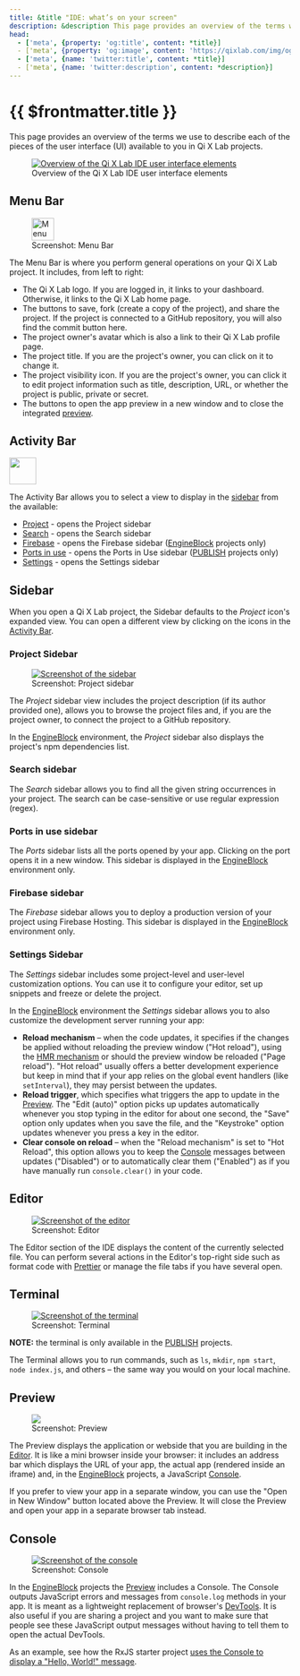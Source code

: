 ```yaml
---
title: &title "IDE: what’s on your screen"
description: &description This page provides an overview of the terms we use to describe each of the pieces of the UI available to you in Qi X Lab projects.
head:
  - ['meta', {property: 'og:title', content: *title}] 
  - ['meta', {property: 'og:image', content: 'https://qixlab.com/img/og/ide-whats-on-your-screen.png'}]
  - ['meta', {name: 'twitter:title', content: *title}]
  - ['meta', {name: 'twitter:description', content: *description}]
---
```


# {{ $frontmatter.title }}

This page provides an overview of the terms we use to describe each of the pieces of the user interface (UI) available to you in Qi X Lab projects.

<figure>
    <a target="_blank" href="./assets/editor-ui/overview.png"><img alt="Overview of the Qi X Lab IDE user interface elements" src="./assets/editor-ui/overview.png" /></a>
    <figcaption>Overview of the Qi X Lab IDE user interface elements</figcaption>
</figure>

## Menu Bar

<figure>
  <a target="_blank" href="./assets/editor-ui/menu-bar.png">
    <img alt="Menu Bar screenshot" src="./assets/editor-ui/menu-bar.png" height="40" />
  </a>
  <figcaption>Screenshot: Menu Bar</figcaption>
</figure>

The Menu Bar is where you perform general operations on your Qi X Lab project. It includes, from left to right:

- The Qi X Lab logo. If you are logged in, it links to your dashboard. Otherwise, it links to the Qi X Lab home page.
- The buttons to save, fork (create a copy of the project), and share the project. If the project is connected to a GitHub repository, you will also find the commit button here.
- The project owner's avatar which is also a link to their Qi X Lab profile page.
- The project title. If you are the project's owner, you can click on it to change it.
- The project visibility icon. If you are the project's owner, you can click it to edit project information such as title, description, URL, or whether the project is public, private or secret.
- The buttons to open the app preview in a new window and to close the integrated [preview](#preview).

## Activity Bar

<a target="_blank" href="./assets/editor-ui/activity-bar.png" class="float-right">
  <img alt="" src="./assets/editor-ui/activity-bar.png" width="48" />
</a>

The Activity Bar allows you to select a view to display in the [sidebar](#side-bar) from the available:

- [Project](#project-sidebar) - opens the Project sidebar
- [Search](#search-sidebar) - opens the Search sidebar
- [Firebase](#firebase-sidebar)  - opens the Firebase sidebar ([EngineBlock][] projects only)
- [Ports in use](#ports-in-use-sidebar)  - opens the Ports in Use sidebar ([PUBLISH][] projects only)
- [Settings](#settings-sidebar)  - opens the Settings sidebar

## Sidebar

When you open a Qi X Lab project, the Sidebar defaults to the _Project_ icon's expanded view. You can open a different view by clicking on the icons in the [Activity Bar](#activity-bar).

### Project Sidebar

<figure class="float-left" style="width: 200px">
  <a target="_blank" href="./assets/editor-ui/side-bar.png">
    <img alt="Screenshot of the sidebar" src="./assets/editor-ui/side-bar.png" />
  </a>
  <figcaption>Screenshot: Project sidebar</figcaption>
</figure>

The _Project_ sidebar view includes the project description (if its author provided one), allows you to browse the project files and, if you are the project owner, to connect the project to a GitHub repository.

In the [EngineBlock][] environment, the _Project_ sidebar also displays the project's npm dependencies list.

### Search sidebar

The _Search_ sidebar allows you to find all the given string occurrences in your project. The search can be case-sensitive or use regular expression (regex).

### Ports in use sidebar

The _Ports_ sidebar lists all the ports opened by your app. Clicking on the port opens it in a new window. This sidebar is displayed in the [EngineBlock][] environment only.

### Firebase sidebar

The _Firebase_ sidebar allows you to deploy a production version of your project using Firebase Hosting. This sidebar is displayed in the [EngineBlock][] environment only.

### Settings Sidebar

The _Settings_ sidebar includes some project-level and user-level customization options. You can use it to configure your editor, set up snippets and freeze or delete the project.

In the [EngineBlock][] environment the _Settings_ sidebar allows you to also customize the development server running your app:

- **Reload mechanism** – when the code updates, it specifies if the changes be applied without reloading the preview window ("Hot reload"), using the [HMR mechanism](https://webpack.js.org/concepts/hot-module-replacement/) or should the preview window be reloaded ("Page reload"). "Hot reload" usually offers a better development experience but keep in mind that if your app relies on the global event handlers (like `setInterval`), they may persist between the updates.
- **Reload trigger**, which specifies what triggers the app to update in the [Preview](#preview). The "Edit (auto)" option picks up updates automatically whenever you stop typing in the editor for about one second, the "Save" option only updates when you save the file, and the "Keystroke" option updates whenever you press a key in the editor.
- **Clear console on reload** – when the "Reload mechanism" is set to "Hot Reload", this option allows you to keep the [Console](#console) messages between updates ("Disabled") or to automatically clear them ("Enabled") as if you have manually run `console.clear()` in your code.

## Editor

<figure style="width: 400px">
  <a target="_blank" href="./assets/editor-ui/editor.png">
    <img alt="Screenshot of the editor" src="./assets/editor-ui/editor.png"/>
  </a>
  <figcaption>Screenshot: Editor</figcaption>
</figure>

The Editor section of the IDE displays the content of the currently selected file. You can perform several actions in the Editor's top-right side such as format code with [Prettier](https://prettier.io) or manage the file tabs if you have several open.

## Terminal

<figure style="width: 400px">
  <a target="_blank" href="./assets/editor-ui/terminal.png">
    <img alt="Screenshot of the terminal" src="./assets/editor-ui/terminal.png" />
  </a>
  <figcaption>Screenshot: Terminal</figcaption>
</figure>

**NOTE:** the terminal is only available in the [PUBLISH][] projects.

The Terminal allows you to run commands, such as `ls`, `mkdir`, `npm start`, `node index.js`, and others – the same way you would on your local machine.

## Preview

<figure class="float-right" style="width: 300px">
  <a target="_blank" href="./assets/editor-ui/preview.png">
    <img lang="Screenshot of the preview pane" src="./assets/editor-ui/preview.png" />
  </a>
  <figcaption>Screenshot: Preview</figcaption>
</figure>

The Preview displays the application or webside that you are building in the [Editor](#editor). It is like a mini browser inside your browser: it includes an address bar which displays the URL of your app, the actual app (rendered inside an iframe) and, in the [EngineBlock][] projects, a JavaScript [Console](#console).

If you prefer to view your app in a separate window, you can use the "Open in New Window" button located above the Preview. It will close the Preview and open your app in a separate browser tab instead.

## Console

<figure class="float-right" style="width: 300px">
  <a target="_blank" href="./assets/editor-ui/console.png">
    <img alt="Screenshot of the console" src="./assets/editor-ui/console.png" />
  </a>
  <figcaption>Screenshot: Console</figcaption>
</figure>

In the [EngineBlock][] projects the [Preview](#preview) includes a Console. The Console outputs JavaScript errors and messages from `console.log` methods in your app. It is meant as a lightweight replacement of browser's [DevTools](https://developer.chrome.com/docs/devtools/overview/#console). It is also useful if you are sharing a project and you want to make sure that people see these JavaScript output messages without having to tell them to open the actual DevTools.

As an example, see how the RxJS starter project [uses the Console to display a "Hello, World!" message](https://qixlab.com/edit/rxjs?devtoolsheight=60).

[EngineBlock]: /home/user-guide/available-environments
[PUBLISH]: /home/user-guide/available-environments
